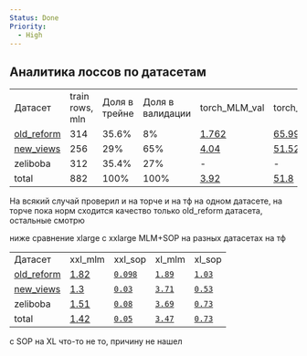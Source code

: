 ```yaml
---
Status: Done
Priority:
  - High
---
```

## Аналитика лоссов по датасетам

|   |   |   |   |   |   |   |   |
|---|---|---|---|---|---|---|---|
|Датасет|train rows, mln|Доля в трейне|Доля в валидации|torch_MLM_val|torch_mlm_acc|tf_mlm_val|tf_mlm_acc|
|[old_reform](https://yt.yandex-team.ru/arnold/navigation?path=//home/factordev/boyalex/bert/new_year_learns/simple_texts/reform_train_texts)|314|35.6%|8%|[1.762](https://nirvana.yandex-team.ru/flow/98789722-88c5-406d-807f-59ebedd86581/437c2c89-e794-4c78-98d7-a32ff068b616/graph)|[65.99](https://nirvana.yandex-team.ru/flow/98789722-88c5-406d-807f-59ebedd86581/c93e473c-c2b3-4c5d-a352-bc0d0035bdeb/graph)|[1.82](https://nirvana.yandex-team.ru/flow/ca6e30d5-57b0-42a1-b819-62c403be3163/d4258219-ed97-442d-900f-06c765c01392/graph)|[64.01](https://nirvana.yandex-team.ru/flow/ca6e30d5-57b0-42a1-b819-62c403be3163/d4258219-ed97-442d-900f-06c765c01392/graph)|
|[new_views](https://yt.yandex-team.ru/arnold/navigation?path=//home/factordev/timothyxp/bert/pretrain_datasets/sessions/user_views_texts_2211-2111_joined_pretrain/train)|256|29%|65%|[4.04](https://nirvana.yandex-team.ru/flow/98789722-88c5-406d-807f-59ebedd86581/86c451a0-bb9d-4dfd-a924-00bbdbea3917/graph)|[51.52](https://nirvana.yandex-team.ru/flow/98789722-88c5-406d-807f-59ebedd86581/6ea54c5f-faed-4350-8393-4b4c621fc3ed/graph)|[1.3](https://nirvana.yandex-team.ru/flow/ca6e30d5-57b0-42a1-b819-62c403be3163/2a422f94-cf65-4fa4-9000-dc0bbe2d46b7/graph)|[72.83](https://nirvana.yandex-team.ru/flow/ca6e30d5-57b0-42a1-b819-62c403be3163/2a422f94-cf65-4fa4-9000-dc0bbe2d46b7/graph)|
|zeliboba|312|35.4%|27%|-|-|[1.51](https://nirvana.yandex-team.ru/flow/ca6e30d5-57b0-42a1-b819-62c403be3163/64868a63-6cf1-4b07-9ce7-d616c30f9b42/graph)|[68.51](https://nirvana.yandex-team.ru/flow/ca6e30d5-57b0-42a1-b819-62c403be3163/64868a63-6cf1-4b07-9ce7-d616c30f9b42/graph)|
|total|882|100%|100%|[3.92](https://nirvana.yandex-team.ru/flow/98789722-88c5-406d-807f-59ebedd86581/1f6699a7-96fc-472d-b3a0-7232797bb34f/graph)|[51.8](https://nirvana.yandex-team.ru/flow/98789722-88c5-406d-807f-59ebedd86581/1f6699a7-96fc-472d-b3a0-7232797bb34f/graph)|[1.42](https://nirvana.yandex-team.ru/flow/ca6e30d5-57b0-42a1-b819-62c403be3163/de51b1c0-bc6e-4e68-b6b4-118387dad77a/graph)|[70.7](https://nirvana.yandex-team.ru/flow/ca6e30d5-57b0-42a1-b819-62c403be3163/de51b1c0-bc6e-4e68-b6b4-118387dad77a/graph)|

На всякий случай проверил и на торче и на тф на одном датасете, на торче пока норм сходится качество только old_reform датасета, остальные смотрю

  

ниже сравнение xlarge с xxlarge MLM+SOP на разных датасетах на тф

|   |   |   |   |   |
|---|---|---|---|---|
|Датасет|xxl_mlm|xxl_sop|xl_mlm|xl_sop|
|[old_reform](https://yt.yandex-team.ru/arnold/navigation?path=//home/factordev/boyalex/bert/new_year_learns/simple_texts/reform_train_texts)|[1.82](https://nirvana.yandex-team.ru/flow/ca6e30d5-57b0-42a1-b819-62c403be3163/d4258219-ed97-442d-900f-06c765c01392/graph)|[`0.098`](https://nirvana.yandex-team.ru/flow/ca6e30d5-57b0-42a1-b819-62c403be3163/d4258219-ed97-442d-900f-06c765c01392/graph)|[`1.89`](https://nirvana.yandex-team.ru/flow/ca6e30d5-57b0-42a1-b819-62c403be3163/17b8e4e5-253d-4a9e-b715-2b80aef01f10/graph)|[`1.03`](https://nirvana.yandex-team.ru/flow/ca6e30d5-57b0-42a1-b819-62c403be3163/17b8e4e5-253d-4a9e-b715-2b80aef01f10/graph)|
|[new_views](https://yt.yandex-team.ru/arnold/navigation?path=//home/factordev/timothyxp/bert/pretrain_datasets/sessions/user_views_texts_2211-2111_joined_pretrain/train)|[1.3](https://nirvana.yandex-team.ru/flow/ca6e30d5-57b0-42a1-b819-62c403be3163/2a422f94-cf65-4fa4-9000-dc0bbe2d46b7/graph)|[`0.03`](https://nirvana.yandex-team.ru/flow/ca6e30d5-57b0-42a1-b819-62c403be3163/2a422f94-cf65-4fa4-9000-dc0bbe2d46b7/graph)|[`3.71`](https://nirvana.yandex-team.ru/flow/ca6e30d5-57b0-42a1-b819-62c403be3163/7fe11d1a-7460-4948-a190-f83ce7510446/graph)|[`0.53`](https://nirvana.yandex-team.ru/flow/ca6e30d5-57b0-42a1-b819-62c403be3163/7fe11d1a-7460-4948-a190-f83ce7510446/graph)|
|zeliboba|[1.51](https://nirvana.yandex-team.ru/flow/ca6e30d5-57b0-42a1-b819-62c403be3163/64868a63-6cf1-4b07-9ce7-d616c30f9b42/graph)|[`0.08`](https://nirvana.yandex-team.ru/flow/ca6e30d5-57b0-42a1-b819-62c403be3163/64868a63-6cf1-4b07-9ce7-d616c30f9b42/graph)|[`3.69`](https://nirvana.yandex-team.ru/flow/ca6e30d5-57b0-42a1-b819-62c403be3163/6ea54345-244d-49b4-8a7a-ca796fe43b71/graph)|[`0.73`](https://nirvana.yandex-team.ru/flow/ca6e30d5-57b0-42a1-b819-62c403be3163/6ea54345-244d-49b4-8a7a-ca796fe43b71/graph)|
|total|[1.42](https://nirvana.yandex-team.ru/flow/ca6e30d5-57b0-42a1-b819-62c403be3163/de51b1c0-bc6e-4e68-b6b4-118387dad77a/graph)|[`0.05`](https://nirvana.yandex-team.ru/flow/ca6e30d5-57b0-42a1-b819-62c403be3163/de51b1c0-bc6e-4e68-b6b4-118387dad77a/graph)|[`3.47`](https://nirvana.yandex-team.ru/flow/ca6e30d5-57b0-42a1-b819-62c403be3163/a671ad86-2f5e-4716-ac40-fe2bbe3ac3a4/graph)|[`0.73`](https://nirvana.yandex-team.ru/flow/ca6e30d5-57b0-42a1-b819-62c403be3163/a671ad86-2f5e-4716-ac40-fe2bbe3ac3a4/graph)|

c SOP на XL что-то не то, причину не нашел